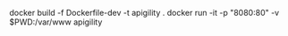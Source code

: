 docker build -f Dockerfile-dev -t apigility .
docker run -it -p "8080:80" -v $PWD:/var/www apigility

